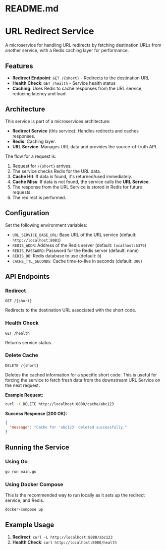 # README.md
# URL Redirect Service

A microservice for handling URL redirects by fetching destination URLs from another service, with a Redis caching layer for performance.

## Features

- **Redirect Endpoint**: `GET /{short}` - Redirects to the destination URL
- **Health Check**: `GET /health` - Service health status
- **Caching**: Uses Redis to cache responses from the URL service, reducing latency and load.

## Architecture

This service is part of a microservices architecture:
- **Redirect Service** (this service): Handles redirects and caches responses.
- **Redis**: Caching layer.
- **URL Service**: Manages URL data and provides the source-of-truth API.

The flow for a request is:
1.  Request for `/{short}` arrives.
2.  The service checks Redis for the URL data.
3.  **Cache Hit**: If data is found, it's returned/used immediately.
4.  **Cache Miss**: If data is not found, the service calls the **URL Service**.
5.  The response from the URL Service is stored in Redis for future requests.
6.  The redirect is performed.

## Configuration

Set the following environment variables:
- `URL_SERVICE_BASE_URL`: Base URL of the URL service (default: `http://localhost:8081`)
- `REDIS_ADDR`: Address of the Redis server (default: `localhost:6379`)
- `REDIS_PASSWORD`: Password for the Redis server (default: none)
- `REDIS_DB`: Redis database to use (default: `0`)
- `CACHE_TTL_SECONDS`: Cache time-to-live in seconds (default: `300`)

## API Endpoints

### Redirect
```
GET /{short}
```
Redirects to the destination URL associated with the short code.

### Health Check
```
GET /health
```
Returns service status.

### Delete Cache
```
DELETE /{short}
```
Deletes the cached information for a specific short code. This is useful for forcing the service to fetch fresh data from the downstream URL Service on the next request.

**Example Request:**
```bash
curl -X DELETE http://localhost:8080/cache/abc123
```

**Success Response (200 OK):**
```json
{
  "message": "Cache for 'abc123' deleted successfully."
}
```

## Running the Service

### Using Go
```bash
go run main.go
```

### Using Docker Compose
This is the recommended way to run locally as it sets up the redirect service, and Redis.

```bash
docker-compose up
```

## Example Usage

1. **Redirect**: `curl -L http://localhost:8080/abc123`
2. **Health Check**: `curl http://localhost:8080/health`